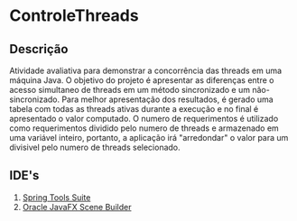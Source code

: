# ControleThreads
## Descrição
Atividade avaliativa para demonstrar a concorrência das threads em uma máquina Java.
O objetivo do projeto é apresentar as diferenças entre o acesso simultaneo de threads em um método sincronizado e um não-sincronizado.
Para melhor apresentação dos resultados, é gerado uma tabela com todas as threads ativas durante a execução e no final é apresentado o valor computado.
O numero de requerimentos é utilizado como requerimentos dividido pelo numero de threads e armazenado em uma variável inteiro, portanto, a aplicação irá "arredondar" o valor para um divisivel pelo numero de threads selecionado.

## IDE's 
1. [Spring Tools Suite](https://spring.io/tools)
1. [Oracle JavaFX Scene Builder](http://www.oracle.com/technetwork/java/javase/downloads/javafxscenebuilder-info-2157684.html)
